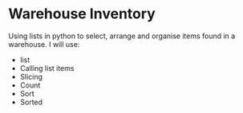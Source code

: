 # Warehouse Inventory
Using lists in python to select, arrange and organise items found in a warehouse. I will use:
- list
- Calling list items
- Slicing
- Count
- Sort
- Sorted
